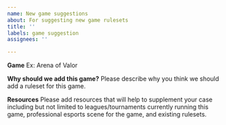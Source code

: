```yaml
---
name: New game suggestions
about: For suggesting new game rulesets
title: ''
labels: game suggestion
assignees: ''

---
```


**Game**
Ex: Arena of Valor

**Why should we add this game?**
Please describe why you think we should add a ruleset for this game.

**Resources**
Please add resources that will help to supplement your case including but not limited to leagues/tournaments currently running this game, professional esports scene for the game, and existing rulesets.
